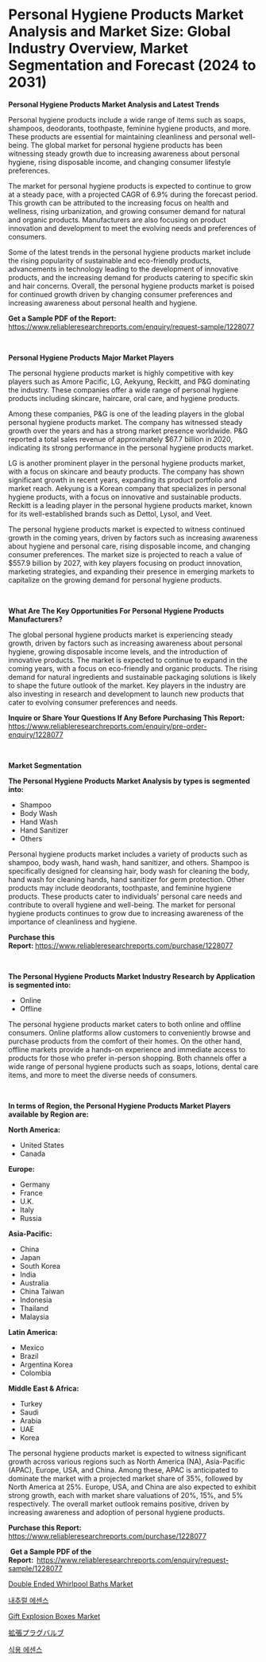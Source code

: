 <p><h1>Personal Hygiene Products Market Analysis and Market Size: Global Industry Overview, Market Segmentation and Forecast (2024 to 2031)</h1></p><p><strong>Personal Hygiene Products Market Analysis and Latest Trends</strong></p>
<p><p>Personal hygiene products include a wide range of items such as soaps, shampoos, deodorants, toothpaste, feminine hygiene products, and more. These products are essential for maintaining cleanliness and personal well-being. The global market for personal hygiene products has been witnessing steady growth due to increasing awareness about personal hygiene, rising disposable income, and changing consumer lifestyle preferences.</p><p>The market for personal hygiene products is expected to continue to grow at a steady pace, with a projected CAGR of 6.9% during the forecast period. This growth can be attributed to the increasing focus on health and wellness, rising urbanization, and growing consumer demand for natural and organic products. Manufacturers are also focusing on product innovation and development to meet the evolving needs and preferences of consumers.</p><p>Some of the latest trends in the personal hygiene products market include the rising popularity of sustainable and eco-friendly products, advancements in technology leading to the development of innovative products, and the increasing demand for products catering to specific skin and hair concerns. Overall, the personal hygiene products market is poised for continued growth driven by changing consumer preferences and increasing awareness about personal health and hygiene.</p></p>
<p><strong>Get a Sample PDF of the Report:&nbsp;</strong> <a href="https://www.reliableresearchreports.com/enquiry/request-sample/1228077">https://www.reliableresearchreports.com/enquiry/request-sample/1228077</a></p>
<p>&nbsp;</p>
<p><strong>Personal Hygiene Products Major Market Players</strong></p>
<p><p>The personal hygiene products market is highly competitive with key players such as Amore Pacific, LG, Aekyung, Reckitt, and P&G dominating the industry. These companies offer a wide range of personal hygiene products including skincare, haircare, oral care, and hygiene products.</p><p>Among these companies, P&G is one of the leading players in the global personal hygiene products market. The company has witnessed steady growth over the years and has a strong market presence worldwide. P&G reported a total sales revenue of approximately $67.7 billion in 2020, indicating its strong performance in the personal hygiene products market.</p><p>LG is another prominent player in the personal hygiene products market, with a focus on skincare and beauty products. The company has shown significant growth in recent years, expanding its product portfolio and market reach. Aekyung is a Korean company that specializes in personal hygiene products, with a focus on innovative and sustainable products. Reckitt is a leading player in the personal hygiene products market, known for its well-established brands such as Dettol, Lysol, and Veet.</p><p>The personal hygiene products market is expected to witness continued growth in the coming years, driven by factors such as increasing awareness about hygiene and personal care, rising disposable income, and changing consumer preferences. The market size is projected to reach a value of $557.9 billion by 2027, with key players focusing on product innovation, marketing strategies, and expanding their presence in emerging markets to capitalize on the growing demand for personal hygiene products.</p></p>
<p>&nbsp;</p>
<p><strong>What Are The Key Opportunities For Personal Hygiene Products Manufacturers?</strong></p>
<p><p>The global personal hygiene products market is experiencing steady growth, driven by factors such as increasing awareness about personal hygiene, growing disposable income levels, and the introduction of innovative products. The market is expected to continue to expand in the coming years, with a focus on eco-friendly and organic products. The rising demand for natural ingredients and sustainable packaging solutions is likely to shape the future outlook of the market. Key players in the industry are also investing in research and development to launch new products that cater to evolving consumer preferences and needs.</p></p>
<p><strong>Inquire or Share Your Questions If Any Before Purchasing This Report:</strong> <a href="https://www.reliableresearchreports.com/enquiry/pre-order-enquiry/1228077">https://www.reliableresearchreports.com/enquiry/pre-order-enquiry/1228077</a></p>
<p>&nbsp;</p>
<p><strong>Market Segmentation</strong></p>
<p><strong>The Personal Hygiene Products Market Analysis by types is segmented into:</strong></p>
<p><ul><li>Shampoo</li><li>Body Wash</li><li>Hand Wash</li><li>Hand Sanitizer</li><li>Others</li></ul></p>
<p><p>Personal hygiene products market includes a variety of products such as shampoo, body wash, hand wash, hand sanitizer, and others. Shampoo is specifically designed for cleansing hair, body wash for cleaning the body, hand wash for cleaning hands, hand sanitizer for germ protection. Other products may include deodorants, toothpaste, and feminine hygiene products. These products cater to individuals' personal care needs and contribute to overall hygiene and well-being. The market for personal hygiene products continues to grow due to increasing awareness of the importance of cleanliness and hygiene.</p></p>
<p><strong>Purchase this Report:&nbsp;</strong><a href="https://www.reliableresearchreports.com/purchase/1228077">https://www.reliableresearchreports.com/purchase/1228077</a></p>
<p>&nbsp;</p>
<p><strong>The Personal Hygiene Products Market Industry Research by Application is segmented into:</strong></p>
<p><ul><li>Online</li><li>Offline</li></ul></p>
<p><p>The personal hygiene products market caters to both online and offline consumers. Online platforms allow customers to conveniently browse and purchase products from the comfort of their homes. On the other hand, offline markets provide a hands-on experience and immediate access to products for those who prefer in-person shopping. Both channels offer a wide range of personal hygiene products such as soaps, lotions, dental care items, and more to meet the diverse needs of consumers.</p></p>
<p>&nbsp;</p>
<p><strong>In terms of Region, the Personal Hygiene Products Market Players available by Region are:</strong></p>
<p>
    <p> <strong> North America: </strong>
        <ul>
            <li>United States</li>
            <li>Canada</li>
        </ul>
        </p> 
    <p> <strong> Europe: </strong>
        <ul>
            <li>Germany</li>
            <li>France</li>
            <li>U.K.</li>
            <li>Italy</li>
            <li>Russia</li>
        </ul>
        </p> 
    <p> <strong> Asia-Pacific: </strong>
        <ul>
            <li>China</li>
            <li>Japan</li>
            <li>South Korea</li>
            <li>India</li>
            <li>Australia</li>
            <li>China Taiwan</li>
            <li>Indonesia</li>
            <li>Thailand</li>
            <li>Malaysia</li>
        </ul>
        </p> 
    <p> <strong> Latin America: </strong>
        <ul>
            <li>Mexico</li>
            <li>Brazil</li>
            <li>Argentina Korea</li>
            <li>Colombia</li>
        </ul>
        </p> 
    <p> <strong> Middle East & Africa: </strong>
        <ul>
            <li>Turkey</li>
            <li>Saudi</li>
            <li>Arabia</li>
            <li>UAE</li>
            <li>Korea</li>
        </ul>
    </p>
    </p>
<p><p>The personal hygiene products market is expected to witness significant growth across various regions such as North America (NA), Asia-Pacific (APAC), Europe, USA, and China. Among these, APAC is anticipated to dominate the market with a projected market share of 35%, followed by North America at 25%. Europe, USA, and China are also expected to exhibit strong growth, each with market share valuations of 20%, 15%, and 5% respectively. The overall market outlook remains positive, driven by increasing awareness and adoption of personal hygiene products.</p></p>
<p><strong>Purchase this Report: </strong><a href="https://www.reliableresearchreports.com/purchase/1228077">https://www.reliableresearchreports.com/purchase/1228077</a></p>
<p>&nbsp;<strong>Get a Sample PDF of the Report:&nbsp;&nbsp;</strong><a href="https://www.reliableresearchreports.com/enquiry/request-sample/1228077">https://www.reliableresearchreports.com/enquiry/request-sample/1228077</a></p>
<p><strong></strong></p>
<p><p><a href="https://github.com/yemakinde/Market-Research-Report-List-1/blob/main/double-ended-whirlpool-baths-market.md">Double Ended Whirlpool Baths Market</a></p><p><a href="https://github.com/vs10l4sfg5c/Market-Research-Report-List-1/blob/main/88413203582.md">내추럴 에센스</a></p><p><a href="https://github.com/Alonsoolds3wq1d81czn8rbol/Market-Research-Report-List-1/blob/main/gift-explosion-boxes-market.md">Gift Explosion Boxes Market</a></p><p><a href="https://github.com/cnnriuez22368/Market-Research-Report-List-1/blob/main/37159913995.md">拡張プラグバルブ</a></p><p><a href="https://github.com/crfsywufhm81415/Market-Research-Report-List-1/blob/main/10063103581.md">식용 에센스</a></p></p>